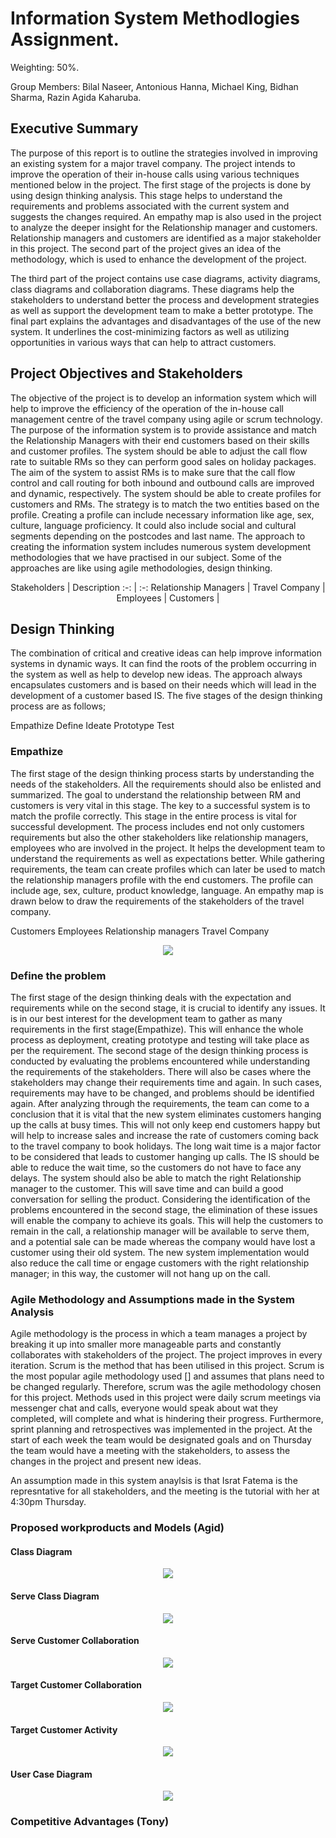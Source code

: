 # Information System Methodlogies Assignment.
Weighting: 50%.

Group Members: Bilal Naseer, Antonious Hanna, Michael King, Bidhan Sharma, Razin Agida Kaharuba.

## Executive Summary 

The purpose of this report is to outline the strategies involved in improving an existing system for a major travel company. The project intends to improve the operation of their in-house calls using various techniques mentioned below in the project. The first stage of the projects is done by using design thinking analysis. This stage helps to understand the requirements and problems associated with the current system and suggests the changes required. An empathy map is also used in the project to analyze the deeper insight for the Relationship manager and customers. Relationship managers and customers are identified as a major stakeholder in this project. 
The second part of the project gives an idea of the methodology, which is used to enhance the development of the project. 

The third part of the project contains use case diagrams, activity diagrams, class diagrams and collaboration diagrams. These diagrams help the stakeholders to understand better the process and development strategies as well as support the development team to make a better prototype. The final part explains the advantages and disadvantages of the use of the new system. It underlines the cost-minimizing factors as well as utilizing opportunities in various ways that can help to attract customers.

## Project Objectives and Stakeholders

The objective of the project is to develop an information system which will help to improve the efficiency of the operation of the in-house call management centre of the travel company using agile or scrum technology. The purpose of the information system is to provide assistance and match the Relationship Managers with their end customers based on their skills and customer profiles. The system should be able to adjust the call flow rate to suitable RMs so they can perform good sales on holiday packages. The aim of the system to assist RMs is to make sure that the call flow control and call routing for both inbound and outbound calls are improved and dynamic, respectively. The system should be able to create profiles for customers and RMs. The strategy is to match the two entities based on the profile. Creating a profile can include necessary information like age, sex, culture, language proficiency. It could also include social and cultural segments depending on the postcodes and last name. The approach to creating the information system includes numerous system development methodologies that we have practised in our subject. Some of the approaches are like using agile methodologies, design thinking.

<center>
Stakeholders | Description
:-: | :-:
Relationship Managers |
Travel Company |
Employees |
Customers |
</center>

## Design Thinking
The combination of critical and creative ideas can help improve information systems in dynamic ways. It can find the roots of the problem occurring in the system as well as help to develop new ideas. The approach always encapsulates customers and is based on their needs which will lead in the development of a customer based IS.
The five stages of the design thinking process are as follows;

Empathize 
Define 
Ideate 
Prototype 
Test

### Empathize
The first stage of the design thinking process starts by understanding the needs of the stakeholders. All the requirements should also be enlisted and summarized. The goal to understand the relationship between RM and customers is very vital in this stage. The key to a successful system is to match the profile correctly. This stage in the entire process is vital for successful development. The process includes end not only customers requirements but also the other stakeholders like relationship managers, employees who are involved in the project. It helps the development team to understand the requirements as well as expectations better. While gathering requirements, the team can create profiles which can later be used to match the relationship managers profile with the end customers. The profile can include age, sex, culture, product knowledge, language. An empathy map is drawn below to draw the requirements of the stakeholders of the travel company.

Customers
Employees 
Relationship managers 
Travel Company

<p align="center">
<img src="/models/Customer%20EM.jpg">
</p>


### Define the problem

The first stage of the design thinking deals with the expectation and requirements while on the second stage, it is crucial to identify any issues. It is in our best interest for the development team to gather as many requirements in the first stage(Empathize). This will enhance the whole process as deployment, creating prototype and testing will take place as per the requirement. The second stage of the design thinking process is conducted by evaluating the problems encountered while understanding the requirements of the stakeholders. There will also be cases where the stakeholders may change their requirements time and again. In such cases, requirements may have to be changed, and problems should be identified again.
After analyzing through the requirements, the team can come to a conclusion that it is vital that the new system eliminates customers hanging up the calls at busy times. This will not only keep end customers happy but will help to increase sales and increase the rate of customers coming back to the travel company to book holidays. The long wait time is a major factor to be considered that leads to customer hanging up calls. The IS should be able to reduce the wait time, so the customers do not have to face any delays. The system should also be able to match the right Relationship manager to the customer. This will save time and can build a good conversation for selling the product.
Considering the identification of the problems encountered in the second stage, the elimination of these issues will enable the company to achieve its goals. This will help the customers to remain in the call, a relationship manager will be available to serve them, and a potential sale can be made whereas the company would have lost a customer using their old system. The new system implementation would also reduce the call time or engage customers with the right relationship manager; in this way, the customer will not hang up on the call.


### Agile Methodology and Assumptions made in the System Analysis

Agile methodology is the process in which a team manages a project by breaking it up into smaller more manageable parts and constantly collaborates with stakeholders of the project. The project improves in every iteration. Scrum is the method that has been utilised in this project. Scrum is the most popular agile methodology used [] and assumes that plans need to be changed regularly. Therefore, scrum was the agile methodology chosen for this project. Methods used in this project were daily scrum meetings via messenger chat and calls, everyone would speak about wat they completed, will complete and what is hindering their progress. Furthermore, sprint planning and retrospectives was implemented in the project. At the start of each week the team would be designated goals and on Thursday the team would have a meeting with the stakeholders, to assess the changes in the project and present new ideas.

An assumption made in this system anaylsis is that Israt Fatema is the represntative for all stakeholders, and the meeting is the tutorial with her at 4:30pm Thursday.

### Proposed workproducts and Models (Agid)

#### Class Diagram
<p align="center">
<img src="/models/class_diagram.png">
</p>

#### Serve Class Diagram
<p align="center">
<img src="/models/serve_customers_activity_diagram.png">
</p>

#### Serve Customer Collaboration
<p align="center">
<img src="/models/serve_customer_collaboration_diagramdrawio.png">
</p>

#### Target Customer Collaboration
<p align="center">
<img src="/models/target_customer_collaboration_diagram.png">
</p>

#### Target Customer Activity
<p align="center">
<img src="/models/target_customers_activity_diagram.png">
</p>

#### User Case Diagram

<p align="center">
<img src="/models/usecase_diagram.png">
</p>

### Competitive Advantages (Tony)
